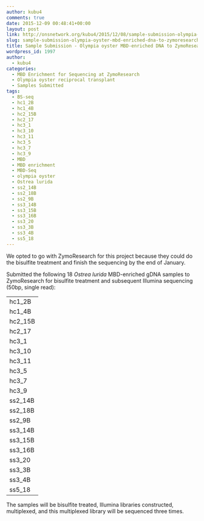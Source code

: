 ```yaml
---
author: kubu4
comments: true
date: 2015-12-09 00:48:41+00:00
layout: post
link: http://onsnetwork.org/kubu4/2015/12/08/sample-submission-olympia-oyster-mbd-enriched-dna-to-zymoresearch/
slug: sample-submission-olympia-oyster-mbd-enriched-dna-to-zymoresearch
title: Sample Submission - Olympia oyster MBD-enriched DNA to ZymoResearch
wordpress_id: 1997
author:
  - kubu4
categories:
  - MBD Enrichment for Sequencing at ZymoResearch
  - Olympia oyster reciprocal transplant
  - Samples Submitted
tags:
  - BS-seq
  - hc1_2B
  - hc1_4B
  - hc2_15B
  - hc2_17
  - hc3_1
  - hc3_10
  - hc3_11
  - hc3_5
  - hc3_7
  - hc3_9
  - MBD
  - MBD enrichment
  - MBD-Seq
  - olympia oyster
  - Ostrea lurida
  - ss2_14B
  - ss2_18B
  - ss2_9B
  - ss3_14B
  - ss3_15B
  - ss3_16B
  - ss3_20
  - ss3_3B
  - ss3_4B
  - ss5_18
---
```


We opted to go with ZymoResearch for this project because they could do the bisulfite treatment and finish the sequencing by the end of January.

Submitted the following 18 _Ostrea lurida_ MBD-enriched gDNA samples to ZymoResearch for bisulfite treatment and subsequent Illumina sequencing (50bp, single read):

<table cellspacing="0" border="0" >
<tbody >
<tr >

<td align="left" height="17" >hc1_2B
</td>
</tr>
<tr >

<td align="left" height="17" >hc1_4B
</td>
</tr>
<tr >

<td align="left" height="17" >hc2_15B
</td>
</tr>
<tr >

<td align="left" height="17" >hc2_17
</td>
</tr>
<tr >

<td align="left" height="17" >hc3_1
</td>
</tr>
<tr >

<td align="left" height="17" >hc3_10
</td>
</tr>
<tr >

<td align="left" height="17" >hc3_11
</td>
</tr>
<tr >

<td align="left" height="17" >hc3_5
</td>
</tr>
<tr >

<td align="left" height="17" >hc3_7
</td>
</tr>
<tr >

<td align="left" height="17" >hc3_9
</td>
</tr>
<tr >

<td align="left" height="17" >ss2_14B
</td>
</tr>
<tr >

<td align="left" height="17" >ss2_18B
</td>
</tr>
<tr >

<td align="left" height="17" >ss2_9B
</td>
</tr>
<tr >

<td align="left" height="17" >ss3_14B
</td>
</tr>
<tr >

<td align="left" height="17" >ss3_15B
</td>
</tr>
<tr >

<td align="left" height="17" >ss3_16B
</td>
</tr>
<tr >

<td align="left" height="17" >ss3_20
</td>
</tr>
<tr >

<td align="left" height="17" >ss3_3B
</td>
</tr>
<tr >

<td align="left" height="17" >ss3_4B
</td>
</tr>
<tr >

<td align="left" height="17" >ss5_18
</td>
</tr>
</tbody>
</table>

The samples will be bisulfite treated, Illumina libraries constructed, multiplexed, and this multiplexed library will be sequenced three times.
